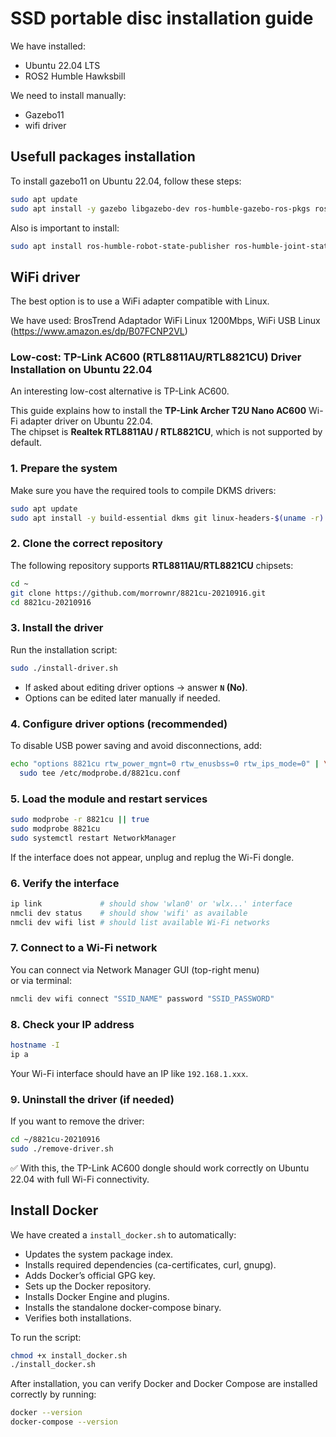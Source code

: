 # SSD portable disc installation guide

We have installed:
- Ubuntu 22.04 LTS
- ROS2 Humble Hawksbill

We need to install manually:
- Gazebo11
- wifi driver 

## Usefull packages installation

To install gazebo11 on Ubuntu 22.04, follow these steps:

```bash
sudo apt update
sudo apt install -y gazebo libgazebo-dev ros-humble-gazebo-ros-pkgs ros-humble-gazebo-plugins ros-humble-gazebo-ros2-control
```
Also is important to install:
```bash
sudo apt install ros-humble-robot-state-publisher ros-humble-joint-state-publisher ros-humble-joint-state-publisher-gui ros-humble-xacro
```

## WiFi driver

The best option is to use a WiFi adapter compatible with Linux.

We have used: BrosTrend Adaptador WiFi Linux 1200Mbps, WiFi USB Linux (https://www.amazon.es/dp/B07FCNP2VL)


### Low-cost: TP-Link AC600 (RTL8811AU/RTL8821CU) Driver Installation on Ubuntu 22.04

An interesting low-cost alternative is TP-Link AC600.

This guide explains how to install the **TP-Link Archer T2U Nano AC600** Wi-Fi adapter driver on Ubuntu 22.04.  
The chipset is **Realtek RTL8811AU / RTL8821CU**, which is not supported by default.

### 1. Prepare the system

Make sure you have the required tools to compile DKMS drivers:

```bash
sudo apt update
sudo apt install -y build-essential dkms git linux-headers-$(uname -r)
```

### 2. Clone the correct repository

The following repository supports **RTL8811AU/RTL8821CU** chipsets:

```bash
cd ~
git clone https://github.com/morrownr/8821cu-20210916.git
cd 8821cu-20210916
```

### 3. Install the driver

Run the installation script:

```bash
sudo ./install-driver.sh
```

- If asked about editing driver options → answer **`N` (No)**.  
- Options can be edited later manually if needed.

### 4. Configure driver options (recommended)

To disable USB power saving and avoid disconnections, add:

```bash
echo "options 8821cu rtw_power_mgnt=0 rtw_enusbss=0 rtw_ips_mode=0" | \
  sudo tee /etc/modprobe.d/8821cu.conf
```

### 5. Load the module and restart services

```bash
sudo modprobe -r 8821cu || true
sudo modprobe 8821cu
sudo systemctl restart NetworkManager
```

If the interface does not appear, unplug and replug the Wi-Fi dongle.

### 6. Verify the interface

```bash
ip link             # should show 'wlan0' or 'wlx...' interface
nmcli dev status    # should show 'wifi' as available
nmcli dev wifi list # should list available Wi-Fi networks
```

### 7. Connect to a Wi-Fi network

You can connect via Network Manager GUI (top-right menu)  
or via terminal:

```bash
nmcli dev wifi connect "SSID_NAME" password "SSID_PASSWORD"
```

### 8. Check your IP address

```bash
hostname -I
ip a
```

Your Wi-Fi interface should have an IP like `192.168.1.xxx`.

### 9. Uninstall the driver (if needed)

If you want to remove the driver:

```bash
cd ~/8821cu-20210916
sudo ./remove-driver.sh
```


✅ With this, the TP-Link AC600 dongle should work correctly on Ubuntu 22.04 with full Wi-Fi connectivity.

## Install Docker

We have created a `install_docker.sh` to automatically:
- Updates the system package index.
- Installs required dependencies (ca-certificates, curl, gnupg).
- Adds Docker’s official GPG key.
- Sets up the Docker repository.
- Installs Docker Engine and plugins.
- Installs the standalone docker-compose binary.
- Verifies both installations.

To run the script:
```bash
chmod +x install_docker.sh
./install_docker.sh
````
After installation, you can verify Docker and Docker Compose are installed correctly by running:
```bash
docker --version
docker-compose --version
```